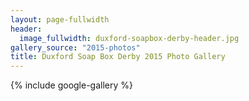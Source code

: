 ```yaml
---
layout: page-fullwidth
header:
  image_fullwidth: duxford-soapbox-derby-header.jpg
gallery_source: "2015-photos"
title: Duxford Soap Box Derby 2015 Photo Gallery
---
```


{% include google-gallery %}
